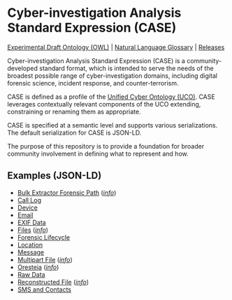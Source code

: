 # Cyber-investigation Analysis Standard Expression (CASE)

[Experimental Draft Ontology (OWL)](https://github.com/casework/case/tree/master/case.ttl) | [Natural Language Glossary](case-v0.1.0-natural-language-glossary.html) | [Releases](https://github.com/casework/case/releases)

Cyber-investigation Analysis Standard Expression (CASE) is a community-developed standard format, which is intended to serve the needs of the broadest possible range of cyber-investigation domains, including digital forensic science, incident response, and counter-terrorism. 

CASE is defined as a profile of the [Unified Cyber Ontology (UCO)](https://ucoproject.github.io/uco/). CASE leverages contextually relevant components of the UCO extending, constraining or renaming them as appropriate.

CASE is specified at a semantic level and supports various serializations. The default serialization for CASE is JSON-LD.

The purpose of this repository is to provide a foundation for broader community involvement in defining what to represent and how.


## Examples (JSON-LD)
- [Bulk Extractor Forensic Path](https://github.com/casework/case/tree/master/examples/bulk_extractor_forensic_path.json) (*[info](examples/bulk_extractor_forensic_path.md)*)
- [Call Log](https://github.com/casework/case/tree/master/examples/call_log.json)
- [Device](https://github.com/casework/case/tree/master/examples/device.json)
- [Email](https://github.com/casework/case/tree/master/examples/email.json)
- [EXIF Data](https://github.com/casework/case/tree/master/examples/exif_data.json)
- [Files](https://github.com/casework/case/tree/master/examples/file.json) (*[info](examples/file.md)*)
- [Forensic Lifecycle](https://github.com/casework/case/tree/master/examples/forensic_lifecycle.json)
- [Location](https://github.com/casework/case/tree/master/examples/location.json)
- [Message](https://github.com/casework/case/tree/master/examples/message.json)
- [Multipart File](https://github.com/casework/case/tree/master/examples/multipart_file.json) (*[info](examples/multipart_file.md)*)
- [Oresteia](https://github.com/casework/case/blob/master/examples/Oresteia.json) (*[info](examples/Oresteia.md)*)
- [Raw Data](https://github.com/casework/case/tree/master/examples/raw_data.json)
- [Reconstructed File](https://github.com/casework/case/tree/master/examples/reconstructed_file.json) (*[info](examples/reconstructed_file.md)*)
- [SMS and Contacts](https://github.com/casework/case/tree/master/examples/sms_and_contacts.json)
